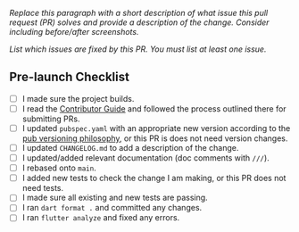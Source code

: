 *Replace this paragraph with a short description of what issue this pull request (PR) solves and provide a description of the change.  Consider including before/after screenshots.*

*List which issues are fixed by this PR. You must list at least one issue.*

## Pre-launch Checklist

- [ ] I made sure the project builds.
- [ ] I read the [Contributor Guide] and followed the process outlined there for submitting PRs.
- [ ] I updated `pubspec.yaml` with an appropriate new version according to the [pub versioning philosophy], or this PR is does not need version changes.
- [ ] I updated `CHANGELOG.md` to add a description of the change.
- [ ] I updated/added relevant documentation (doc comments with `///`).
- [ ] I rebased onto `main`.
- [ ] I added new tests to check the change I am making, or this PR does not need tests.
- [ ] I made sure all existing and new tests are passing.
- [ ] I ran `dart format .` and committed any changes.
- [ ] I ran `flutter analyze` and fixed any errors.

<!-- References -->
[Contributor Guide]: https://github.com/Baseflow/flutter-geolocator/blob/master/CONTRIBUTING.md
[pub versioning philosophy]: https://dart.dev/tools/pub/versioning

